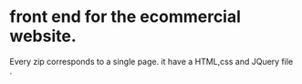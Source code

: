 # front end for the ecommercial website.
Every zip corresponds to a single page. it have a HTML,css and JQuery file .
